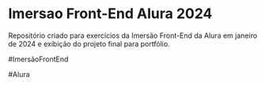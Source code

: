 # Imersao Front-End Alura 2024
 Repositório criado para exercícios da Imersão Front-End da Alura em janeiro de 2024 e exibição do projeto final para portfólio.

#ImersãoFrontEnd

#Alura